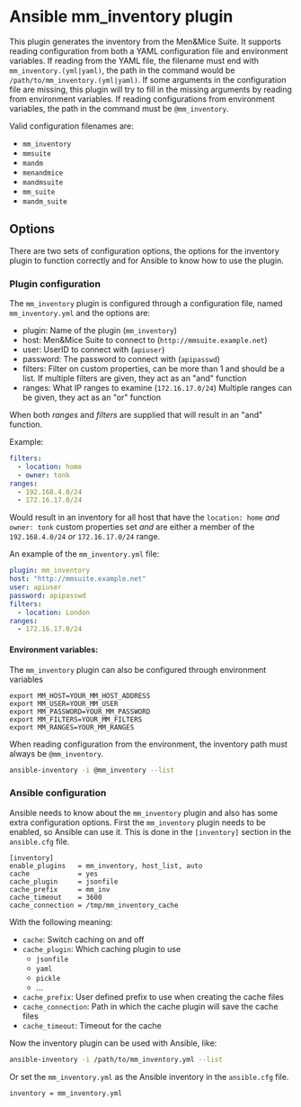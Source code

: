 # Ansible mm_inventory plugin

This plugin generates the inventory from the Men&Mice Suite. It
supports reading configuration from both a YAML configuration file and
environment variables. If reading from the YAML file, the filename must
end with `mm_inventory.(yml|yaml)`, the path in the command would be
`/path/to/mm_inventory.(yml|yaml)`. If some arguments in the
configuration file are missing, this plugin will try to fill in the
missing arguments by reading from environment variables. If reading
configurations from environment variables, the path in the command must
be `@mm_inventory`.

Valid configuration filenames are:

- `mm_inventory`
- `mmsuite`
- `mandm`
- `menandmice`
- `mandmsuite`
- `mm_suite`
- `mandm_suite`

## Options

There are two sets of configuration options, the options for the
inventory plugin to function correctly and for Ansible to know how to
use the plugin.

### Plugin configuration

The `mm_inventory` plugin is configured through a configuration file,
named `mm_inventory.yml` and the options are:

- plugin: Name of the plugin (`mm_inventory`)
- host: Men&Mice Suite to connect to (`http://mmsuite.example.net`)
- user: UserID to connect with (`apiuser`)
- password: The password to connect with (`apipasswd`)
- filters: Filter on custom properties, can be more than 1 and should be
  a list. If multiple filters are given, they act as an "and" function
- ranges: What IP ranges to examine (`172.16.17.0/24`) Multiple ranges
  can be given, they act as an "or" function

When both _ranges_ and _filters_ are supplied that will result in an
"and" function.

Example:

```yaml
filters:
  - location: home
  - owner: tonk
ranges:
  - 192.168.4.0/24
  - 172.16.17.0/24
```

Would result in an inventory for all host that have the `location: home`
_and_ `owner: tonk` custom properties set _and_ are either a member of
the `192.168.4.0/24` _or_ `172.16.17.0/24` range.

An example of the `mm_inventory.yml` file:

```yaml
plugin: mm_inventory
host: "http://mmsuite.example.net"
user: apiuser
password: apipasswd
filters:
  - location: London
ranges:
  - 172.16.17.0/24
```

#### Environment variables:

The `mm_inventory` plugin can also be configured through environment
variables

```
export MM_HOST=YOUR_MM_HOST_ADDRESS
export MM_USER=YOUR_MM_USER
export MM_PASSWORD=YOUR_MM_PASSWORD
export MM_FILTERS=YOUR_MM_FILTERS
export MM_RANGES=YOUR_MM_RANGES
```

When reading configuration from the environment, the inventory path must
always be `@mm_inventory`.

```bash
ansible-inventory -i @mm_inventory --list
```

### Ansible configuration

Ansible needs to know about the `mm_inventory` plugin and also has some
extra configuration options. First the `mm_inventory` plugin needs to be
enabled, so Ansible can use it. This is done in the `[inventory]`
section in the `ansible.cfg` file.

```
[inventory]
enable_plugins   = mm_inventory, host_list, auto
cache            = yes
cache_plugin     = jsonfile
cache_prefix     = mm_inv
cache_timeout    = 3600
cache_connection = /tmp/mm_inventory_cache
```

With the following meaning:

- `cache`: Switch caching on and off
- `cache_plugin`: Which caching plugin to use
    - `jsonfile`
    - `yaml`
    - `pickle`
    - ...
- `cache_prefix`: User defined prefix to use when creating the cache files
- `cache_connection`: Path in which the cache plugin will save the cache
  files
- `cache_timeout`: Timeout for the cache


Now the inventory plugin can be used with Ansible, like:

```bash
ansible-inventory -i /path/to/mm_inventory.yml --list
```

Or set the `mm_inventory.yml` as the Ansible inventory in the
`ansible.cfg` file.

```bash
inventory = mm_inventory.yml
```
